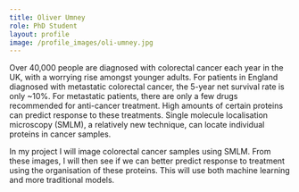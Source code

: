 ```yaml
---
title: Oliver Umney
role: PhD Student
layout: profile
image: /profile_images/oli-umney.jpg
---
```


Over 40,000 people are diagnosed with colorectal cancer each year in the UK, with a worrying rise amongst younger adults. For patients in England diagnosed with metastatic colorectal cancer, the 5-year net survival rate is only ~10%. For metastatic patients, there are only a few drugs recommended for anti-cancer treatment. High amounts of certain proteins can predict response to these treatments. Single molecule localisation microscopy (SMLM), a relatively new technique, can locate individual proteins in cancer samples. 

In my project I will image colorectal cancer samples using SMLM. From these images, I will then see if we can better predict response to treatment using the organisation of these proteins. This will use both machine learning and more traditional models.